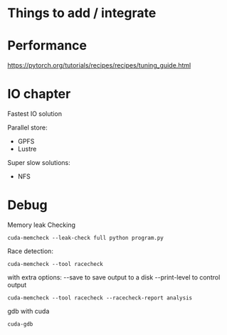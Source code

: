 # Things to add / integrate

# Performance

https://pytorch.org/tutorials/recipes/recipes/tuning_guide.html


# IO chapter

Fastest IO solution

Parallel store:

- GPFS
- Lustre

Super slow solutions:

- NFS


# Debug

Memory leak Checking

```
cuda-memcheck --leak-check full python program.py
```


Race detection:
```
cuda-memcheck --tool racecheck
```
with extra options:
 --save to save output to a disk
 --print-level to control output

```
cuda-memcheck --tool racecheck --racecheck-report analysis
```

gdb with cuda

```
cuda-gdb
```
